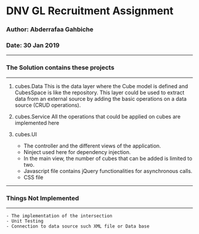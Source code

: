 
# DNV GL Recruitment Assignment

### Author: Abderrafaa Gahbiche
### Date: 30 Jan 2019

---
### The Solution contains these projects
---

1. cubes.Data
	This is the data layer where the Cube model is defined and CubesSpace is like the repository. 
	This layer could be used to extract data from an external source by adding the basic operations on a data source (CRUD operations).

2. cubes.Service
	All the operations that could be applied on cubes are implemented here

3. cubes.UI
	- The controller and the different views of the application. 
	- Ninject used here for dependency injection.
	- In the main view, the number of cubes that can be added is limited to two.
	- Javascript file contains jQuery functionalities for asynchronous calls. 
	- CSS file

---
### Things Not Implemented
---
	- The implementation of the intersection
	- Unit Testing
	- Connection to data source such XML file or Data base

